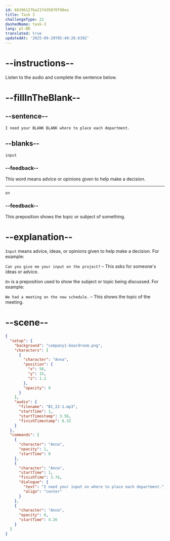 ```yaml
---
id: 68396127ba217435070f98ea
title: Task 3
challengeType: 22
dashedName: task-3
lang: pt-BR
translated: true
updatedAt: '2025-09-29T05:49:20.639Z'
---
```


<!-- (Audio) Anna: I need your input on where to place each department. -->

# --instructions--

Listen to the audio and complete the sentence below.

# --fillInTheBlank--

## --sentence--

`I need your BLANK BLANK where to place each department.`

## --blanks--

`input`

### --feedback--

This word means advice or opinions given to help make a decision.

---

`on`

### --feedback--

This preposition shows the topic or subject of something.

# --explanation--

`Input` means advice, ideas, or opinions given to help make a decision. For example:

`Can you give me your input on the project?` – This asks for someone's ideas or advice.

`On` is a preposition used to show the subject or topic being discussed. For example:

`We had a meeting on the new schedule.` – This shows the topic of the meeting.

# --scene--

```json
{
  "setup": {
    "background": "company1-boardroom.png",
    "characters": [
      {
        "character": "Anna",
        "position": {
          "x": 50,
          "y": 15,
          "z": 1.2
        },
        "opacity": 0
      }
    ],
    "audio": {
      "filename": "B1_22-1.mp3",
      "startTime": 1,
      "startTimestamp": 3.56,
      "finishTimestamp": 6.32
    }
  },
  "commands": [
    {
      "character": "Anna",
      "opacity": 1,
      "startTime": 0
    },
    {
      "character": "Anna",
      "startTime": 1,
      "finishTime": 3.76,
      "dialogue": {
        "text": "I need your input on where to place each department.",
        "align": "center"
      }
    },
    {
      "character": "Anna",
      "opacity": 0,
      "startTime": 4.26
    }
  ]
}
```
